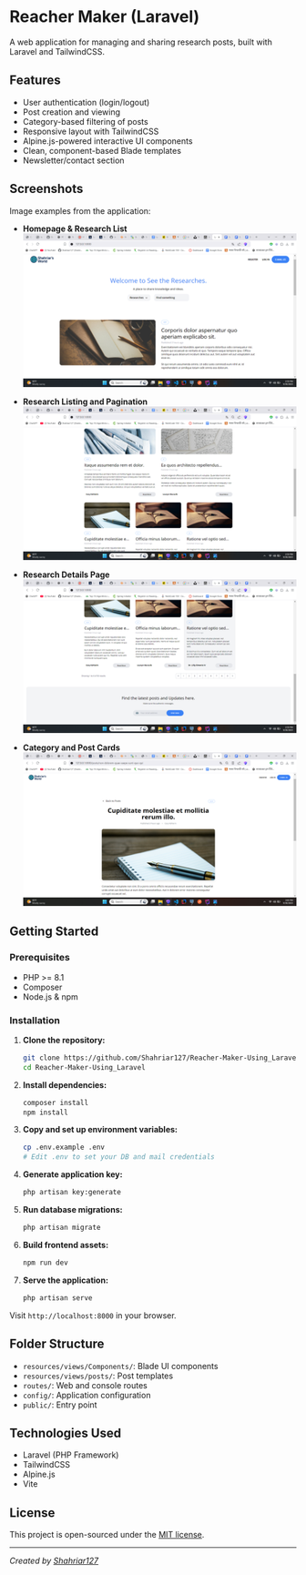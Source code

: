 # Reacher Maker (Laravel)

A web application for managing and sharing research posts, built with Laravel and TailwindCSS.

## Features

- User authentication (login/logout)
- Post creation and viewing
- Category-based filtering of posts
- Responsive layout with TailwindCSS
- Alpine.js-powered interactive UI components
- Clean, component-based Blade templates
- Newsletter/contact section

## Screenshots

Image examples from the application:

- **Homepage & Research List**  
  ![Homepage and Research List](./screenshots/Screenshot%202025-09-30%20145920.png)

- **Research Listing and Pagination**  
  ![Research Listing](./screenshots/Screenshot%202025-09-30%20145940.png)

- **Research Details Page**  
  ![Research Details](./screenshots/Screenshot%202025-09-30%20145953.png)

- **Category and Post Cards**  
  ![Category and Post Cards](./screenshots/Screenshot%202025-09-30%20150009.png)


## Getting Started

### Prerequisites

- PHP >= 8.1
- Composer
- Node.js & npm

### Installation

1. **Clone the repository:**
   ```bash
   git clone https://github.com/Shahriar127/Reacher-Maker-Using_Laravel.git
   cd Reacher-Maker-Using_Laravel
   ```
2. **Install dependencies:**
   ```bash
   composer install
   npm install
   ```
3. **Copy and set up environment variables:**
   ```bash
   cp .env.example .env
   # Edit .env to set your DB and mail credentials
   ```
4. **Generate application key:**
   ```bash
   php artisan key:generate
   ```
5. **Run database migrations:**
   ```bash
   php artisan migrate
   ```
6. **Build frontend assets:**
   ```bash
   npm run dev
   ```
7. **Serve the application:**
   ```bash
   php artisan serve
   ```

Visit `http://localhost:8000` in your browser.

## Folder Structure

- `resources/views/Components/`: Blade UI components
- `resources/views/posts/`: Post templates
- `routes/`: Web and console routes
- `config/`: Application configuration
- `public/`: Entry point

## Technologies Used

- Laravel (PHP Framework)
- TailwindCSS
- Alpine.js
- Vite

## License

This project is open-sourced under the [MIT license](https://opensource.org/licenses/MIT).

---
*Created by [Shahriar127](https://github.com/Shahriar127)*
